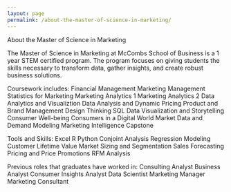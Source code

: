 ```yaml
---
layout: page
permalink: /about-the-master-of-science-in-marketing/
---
```



About the Master of Science in Marketing



The Master of Science in Marketing at McCombs School of Business is a 1 year STEM certified program. The program focuses on giving students the skills necessary to transform data, gather insights, and create robust business solutions. 

Coursework includes:
Financial Management
Marketing Management
Statistics for Marketing
Marketing Analytics 1
Marketing Analytics 2
Data Analytics and Visualiztion
Data Analysis and Dynamic Pricing
Product and Brand Management
Design Thinking
SQL
Data Visualization and Storytelling
Consumer Well-being
Consumers in a Digital World
Market Data and Demand Modeling
Marketing Intelligence Capstone


Tools and Skills: 
Excel
R
Python
Conjoint Analysis
Regression Modeling
Customer Lifetime Value
Market Sizing and Segmentation
Sales Forecasting
Pricing and Price Promotions
RFM Analysis


Previous roles that graduates have worked in:
Consulting Analyst
Business Analyst
Consumer Insights Analyst
Data Scientist
Marketing Manager
Marketing Consultant
